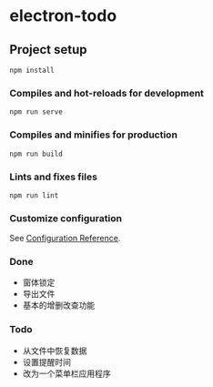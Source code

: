 # electron-todo

## Project setup
```
npm install
```

### Compiles and hot-reloads for development
```
npm run serve
```

### Compiles and minifies for production
```
npm run build
```

### Lints and fixes files
```
npm run lint
```

### Customize configuration
See [Configuration Reference](https://cli.vuejs.org/config/).

### Done
- 窗体锁定
- 导出文件
- 基本的增删改查功能

### Todo
- 从文件中恢复数据
- 设置提醒时间
- 改为一个菜单栏应用程序
